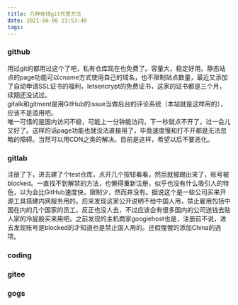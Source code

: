 ```yaml
---
title: 几种在线git托管方法
date: 2021-06-06 23:53:40
tags:
---
```

<h3> github </h3>
<div>用过git的都用过这个了吧，私有仓库现在也免费了。容量大，稳定好用。静态站点的page功能可以cname方式使用自己的域名，也不限制站点数量，最近又添加了自动申请SSL证书的福利，letsencrypt的免费证书，这家的证书都是三个月，续期还没试过。</div>
<div>gitalk和gitment是用GitHub的issue当做后台的评论系统（本站就是这样用的），应该不是滥用吧。</div>
<div>唯一可惜的是国内访问不稳，可能上一分钟能访问，下一秒就点不开了，过一会儿又好了。这样的话page功能也就没法直接用了，毕竟速度慢和打不开都是无法忽略的障碍。当然可以用CDN之类的解决。目前是这样，希望以后不要恶化。</div>
<h3> gitlab </h3>
<div>注册了下，进去建了个test仓库，点开几个按钮看看，然后就被踢出来了，账号被blocked。一直找不到解禁的方法，也懒得重新注册，似乎也没有什么吸引人的特色，以为会比GitHub速度快，限制少，然而并没有。据说这个是一些公司买来开源工具搭建内网服务用的。后来发现这家公开说明不给中国人用，禁止雇用包括中国在内的几个国家的员工。反正也没人去，不过应该会有很多国内的公司送钱去贴人家的冷屁股买来用吧。之前发现的主机商家googiehost也是，注册前不说，进去发现账号是blocked的才知道也是禁止国人用的。还假惺惺的添加China的选项。</div>
<h3> coding </h3>
<h3> gitee </h3>
<h3> gogs </h3>



